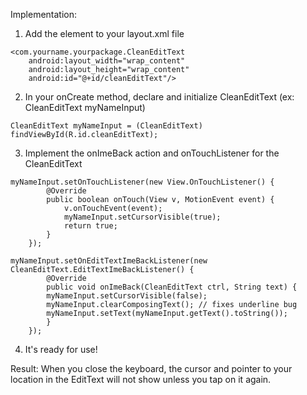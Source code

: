 Implementation:

1) Add the element to your layout.xml file
```
<com.yourname.yourpackage.CleanEditText
	android:layout_width="wrap_content"
	android:layout_height="wrap_content"
	android:id="@+id/cleanEditText"/>
```
2) In your onCreate method, declare and initialize CleanEditText (ex: CleanEditText myNameInput)
```
CleanEditText myNameInput = (CleanEditText) findViewById(R.id.cleanEditText);
```
3) Implement the onImeBack action and onTouchListener for the CleanEditText

```
myNameInput.setOnTouchListener(new View.OnTouchListener() {
        @Override
        public boolean onTouch(View v, MotionEvent event) {
            v.onTouchEvent(event);
            myNameInput.setCursorVisible(true);
            return true;
        }
    });

myNameInput.setOnEditTextImeBackListener(new CleanEditText.EditTextImeBackListener() {
	    @Override
	    public void onImeBack(CleanEditText ctrl, String text) {
		myNameInput.setCursorVisible(false);
		myNameInput.clearComposingText(); // fixes underline bug
		myNameInput.setText(myNameInput.getText().toString());
	    }
	});
```
4) It's ready for use!

Result: When you close the keyboard, the cursor and pointer to your location in the EditText will not show unless you tap on it again.
